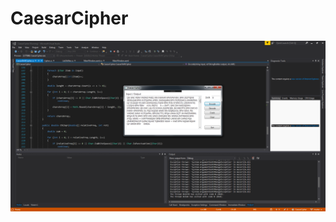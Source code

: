 # CaesarCipher

  ![caesarcipher](https://github.com/V1rtus9/CaesarCipher/blob/master/caesarcipher_screenshot.png)
